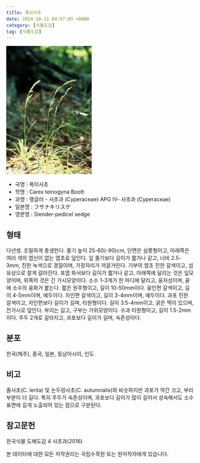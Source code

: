 ```yaml
---
title: 폭이사초
date: 2024-10-11 04:57:03 +0800
category: [식물도감]
tag: [식물도감]
---
```




![폭이사초](/assets/img/fileUpload/plants/basic/Cyperaceae/Carex/5150/1_th2.JPG)
- 국명 : 폭이사초
- 학명 : Carex teinogyna Boott
- 과명 : 앵글러 - 사초과 (Cyperaceae) APG Ⅳ- 사초과 (Cyperaceae)
- 일본명 : フサナキリスゲ
- 영문명 : Slender-pedicel sedge


## 형태
다년생. 조밀하게 총생한다. 줄기 높이 25-60(-90)cm, 단면은 삼릉형이고, 아래쪽은 여러 개의 엽신이 없는 엽초로 덮인다. 잎 줄기보다 길이가 짧거나 같고, 너비 2.5-3mm, 진한 녹색으로 경질이며, 가장자리가 까끌거린다. 기부의 엽초 진한 갈색이고, 섬유상으로 잘게 갈라진다. 포엽 화서보다 길이가 짧거나 같고, 아래쪽에 달리는 것은 잎모양이며, 위쪽의 것은 긴 가시모양이다. 소수 1-3개가 한 마디에 달리고, 웅자성이며, 끝에 소수의 웅화가 붙는다. 짧은 원주형이고, 길이 10-50mm이다. 웅인편 갈색이고, 길이 4-5mm이며, 예두이다. 자인편 갈색이고, 길이 3-4mm이며, 예두이다. 과포 진한 갈색이고, 자인편보다 길이가 길며, 타원형이다. 길이 3.5-4mm이고, 굵은 맥이 있으며, 잔가시로 덮인다. 부리는 길고, 구부는 가위모양이다. 수과 타원형이고, 길이 1.5-2mm이다. 주두 2개로 갈라지고, 과포보다 길이가 길며, 숙존성이다.
## 분포
한국(제주), 중국, 일본, 동남아시아, 인도
## 비고
줄사초(C. lenta) 및 논두렁사초(C. autumnalis)와 비슷하지만 과포가 약간 크고, 부리 부분이 더 길다. 특히 주두가 숙존성이며, 과포보다 길이가 많이 길어서 성숙해서도 소수 표면에 길게 노출되어 있는 점으로 구분된다.
## 참고문헌
한국식물 도해도감 4 사초과(2016)






본 데이터에 대한 모든 저작권리는 국립수목원 또는 원저작자에게 있습니다.
